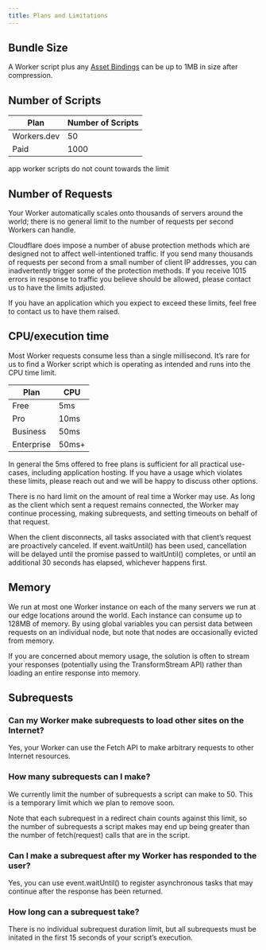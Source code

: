 ```yaml
---
title: Plans and Limitations
---
```


## Bundle Size

A Worker script plus any [Asset Bindings](TODO) can be up to 1MB in size after compression.

## Number of Scripts

| Plan        | Number of Scripts |
| ----------- | ----------------- |
| Workers.dev | 50                |
| Paid        | 1000              |

app worker scripts do not count towards the limit

## Number of Requests

Your Worker automatically scales onto thousands of servers around the world; there is no general limit to the number of requests per second Workers can handle.

Cloudflare does impose a number of abuse protection methods which are designed not to affect well-intentioned traffic. If you send many thousands of requests per second from a small number of client IP addresses, you can inadvertently trigger some of the protection methods. If you receive 1015 errors in response to traffic you believe should be allowed, please contact us to have the limits adjusted.

If you have an application which you expect to exceed these limits, feel free to contact us to have them raised.

## CPU/execution time

Most Worker requests consume less than a single millisecond. It’s rare for us to find a Worker script which is operating as intended and runs into the CPU time limit.

| Plan       | CPU   |
| ---------- | ----- |
| Free       | 5ms   |
| Pro        | 10ms  |
| Business   | 50ms  |
| Enterprise | 50ms+ |

In general the 5ms offered to free plans is sufficient for all practical use-cases, including application hosting. If you have a usage which violates these limits, please reach out and we will be happy to discuss other options.

There is no hard limit on the amount of real time a Worker may use. As long as the client which sent a request remains connected, the Worker may continue processing, making subrequests, and setting timeouts on behalf of that request.

When the client disconnects, all tasks associated with that client’s request are proactively canceled. If event.waitUntil() has been used, cancellation will be delayed until the promise passed to waitUntil() completes, or until an additional 30 seconds has elapsed, whichever happens first.

## Memory

We run at most one Worker instance on each of the many servers we run at our edge locations around the world. Each instance can consume up to 128MB of memory. By using global variables you can persist data between requests on an individual node, but note that nodes are occasionally evicted from memory.

If you are concerned about memory usage, the solution is often to stream your responses (potentially using the TransformStream API) rather than loading an entire response into memory.

## Subrequests

### Can my Worker make subrequests to load other sites on the Internet?

Yes, your Worker can use the Fetch API to make arbitrary requests to other Internet resources.

### How many subrequests can I make?

We currently limit the number of subrequests a script can make to 50. This is a temporary limit which we plan to remove soon.

Note that each subrequest in a redirect chain counts against this limit, so the number of subrequests a script makes may end up being greater than the number of fetch(request) calls that are in the script.

### Can I make a subrequest after my Worker has responded to the user?

Yes, you can use event.waitUntil() to register asynchronous tasks that may continue after the response has been returned.

### How long can a subrequest take?

There is no individual subrequest duration limit, but all subrequests must be initated in the first 15 seconds of your script’s execution.
